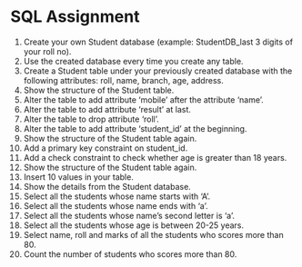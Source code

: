 # SQL Assignment

1.  Create your own Student database (example: StudentDB_last 3 digits of your roll no).  
2.  Use the created database every time you create any table. 
3.  Create a Student table under your previously created database with the following attributes: roll, name, branch, age, address. 
4.  Show the structure of the Student table. 
5.  Alter the table to add attribute ‘mobile’ after the attribute ‘name’. 
6.  Alter the table to add attribute ‘result’ at last. 
7.  Alter the table to drop attribute ‘roll’. 
8.  Alter the table to add attribute ‘student_id’ at the beginning. 
9.  Show the structure of the Student table again. 
10.  Add a primary key constraint on student_id. 
11.  Add a check constraint to check whether age is greater than 18 years. 
12.  Show the structure of the Student table again. 
13.  Insert 10 values in your table. 
14.  Show the details from the Student database. 
15.  Select all the students whose name starts with ‘A’. 
16.  Select all the students whose name ends with ‘a’. 
17.  Select all the students whose name’s second letter is ‘a’. 
18.  Select all the students whose age is between 20-25 years. 
19.  Select name, roll and marks of all the students who scores more than 80.
20.  Count the number of students who scores more than 80. 